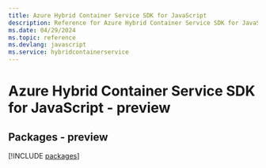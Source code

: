 ```yaml
---
title: Azure Hybrid Container Service SDK for JavaScript
description: Reference for Azure Hybrid Container Service SDK for JavaScript
ms.date: 04/29/2024
ms.topic: reference
ms.devlang: javascript
ms.service: hybridcontainerservice
---
```

# Azure Hybrid Container Service SDK for JavaScript - preview
## Packages - preview
[!INCLUDE [packages](hybrid-container-service-index.md)]